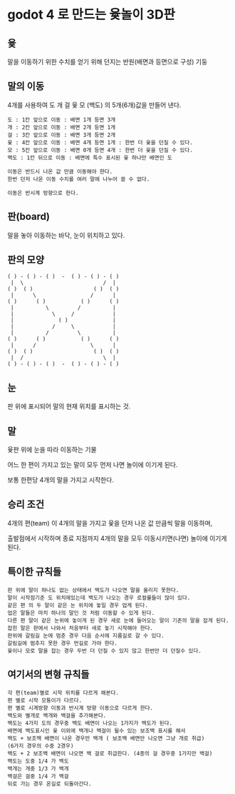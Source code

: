 # godot 4 로 만드는 윷놀이 3D판

## 윷

말을 이동하기 위한 수치를 얻기 위해 던지는 반원(배면과 등면으로 구성) 기둥 

## 말의 이동 

4개를 사용하여 도 개 걸 윷 모 (백도) 의 5개(6개)값을 만들어 낸다. 

    도 : 1칸 앞으로 이동 : 배면 1개 등면 3개 
    개 : 2칸 앞으로 이동 : 배면 2개 등면 1개 
    걸 : 3칸 앞으로 이동 : 배면 3개 등면 2개 
    윷 : 4칸 앞으로 이동 : 배면 4개 등면 1개 : 한번 더 윷을 던질 수 있다.
    모 : 5칸 앞으로 이동 : 배면 0개 등면 4개 : 한번 더 윷을 던질 수 있다.
    백도 : 1칸 뒤으로 이동 : 배면에 특수 표시된 윷 하나만 배면인 도 

    이동은 반드시 나온 값 만큼 이동해야 한다. 
    한번 던저 나온 이동 수치를 여러 말에 나누어 쓸 수 없다. 

    이동은 반시계 방향으로 한다. 

## 판(board)

말을 놓아 이동하는 바닥, 눈이 위치하고 있다. 
## 판의 모양


    ( ) - ( ) - ( )  -  ( ) - ( ) - ( )
     |  \                         /  |
    ( )  ( )                   ( )  ( )
     |      \                 /      |
    ( )      ( )           ( )      ( )
     |          \         /          |
     |            \     /            |
     |              ( )              |
     |            /     \            |
     |          /         \          |
    ( )      ( )           ( )      ( )
     |      /                 \      |
    ( )  ( )                   ( )  ( )
     |  /                         \  |
    ( ) - ( ) - ( )  -  ( ) - ( ) - ( )


## 눈

판 위에 표시되어 말의 현재 위치를 표시하는 것.


## 말

윷판 위에 눈을 따라 이동하는 기물

어느 한 편이 가지고 있는 말이 모두 먼저 나면 놀이에 이기게 된다. 

보통 한편당 4개의 말을 가지고 시작한다. 

## 승리 조건 

4개의 편(team) 이 4개의 말을 가지고 윷을 던저 나온 값 만큼씩 말을 이동하며, 

출발점에서 시작하며 종료 지점까지 4개의 말을 모두 이동시키면(나면) 놀이에 이기게 된다. 

## 특이한 규칙들 

    판 위에 말이 하나도 없는 상태에서 백도가 나오면 말을 올리지 못한다. 
    말이 시작점기준 도 위치에있는데 백도가 나오는 경우 로컬룰들이 많이 있다. 
    같은 편 의 두 말이 같은 눈 위치에 놓일 경우 업게 된다. 
    업은 말들은 마치 하나의 말인 것 처럼 이동할 수 있게 된다. 
    다른 편 말이 같은 눈위에 놓이게 된 경우 새로 눈에 들어오는 말이 기존의 말을 잡게 된다. 
    잡힌 말은 판에서 나와서 처음부터 새로 놓기 시작해야 한다. 
    판위에 갈림길 눈에 멈춘 경우 다음 순서에 지름길로 갈 수 있다.
    갈림길에 멈추지 못한 경우 먼길로 가야 한다. 
    윷이나 모로 말을 잡는 경우 두번 더 던질 수 있지 않고 한번만 더 던질수 있다. 

## 여기서의 변형 규칙들 

    각 편(team)별로 시작 위치를 다르게 해본다. 
    편 별로 시작 모퉁이가 다르다. 
    편 별로 시계방향 이동과 반시계 방향 이동으로 다르게 한다. 
    백도와 별개로 백개와 백걸을 추가해본다. 
    백도는 4가지 도의 경우중 백도 배면이 나오는 1가지가 백도가 된다.
    배면에 백도표시인 윷 이외에 백개나 백걸이 될수 있는 보조백 표시를 해서 
    백도 + 보조백 배면이 나온 경우만 백개 ( 보조백 배면만 나오면 그냥 개로 취급)
    (6가지 경우의 수중 2경우)
    백도 + 2 보조백 배면이 나오면 백 걸로 취급한다. (4종의 걸 경우중 1가지만 백걸)
    백도는 도중 1/4 가 백도 
    백개는 개중 1/3 가 백개 
    백걸은 걸중 1/4 가 백걸
    뒤로 가는 경우 온길로 되돌아간다.